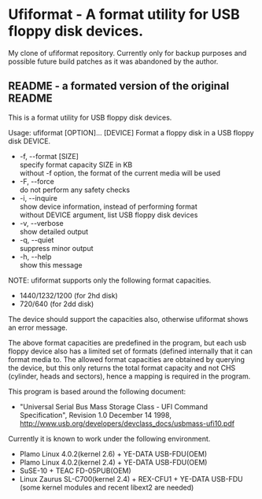# Ufiformat - A format utility for USB floppy disk devices.

My clone of ufiformat repository. Currently only for backup purposes and possible future build patches as it was abandoned by the author.

## README - a formated version of the original README

This is a format utility for USB floppy disk devices.
    
Usage: ufiformat [OPTION]... [DEVICE]
Format a floppy disk in a USB floppy disk DEVICE.
    
 * -f, --format [SIZE]  <br> specify format capacity SIZE in KB <br> without -f option, the format of the current media will be used
 * -F, --force          <br> do not perform any safety checks
 * -i, --inquire        <br> show device information, instead of performing format <br> without DEVICE argument, list USB floppy disk devices
 * -v, --verbose        <br> show detailed output
 * -q, --quiet          <br> suppress minor output
 * -h, --help           <br> show this message
    
NOTE: ufiformat supports only the following format capacities.

 * 1440/1232/1200 (for 2hd disk)
 * 720/640        (for 2dd disk)
 
 The device should support the capacities also, otherwise ufiformat shows an error message.
    
 The above format capacities are predefined in the program, but each usb floppy device also has a limited set of formats (defined internally that it can format media to. The allowed format capacities are obtained by querying the device, but this only returns the total format capacity and not CHS (cylinder, heads and sectors), hence a mapping is required in the program.
    
This program is based around the following document:
 *   "Universal Serial Bus Mass Storage Class - UFI Command Specification", Revision 1.0 December 14 1998, http://www.usb.org/developers/devclass_docs/usbmass-ufi10.pdf
    
Currently it is known to work under the following environment.
 
 * Plamo Linux 4.0.2(kernel 2.6) + YE-DATA USB-FDU(OEM)
 * Plamo Linux 4.0.2(kernel 2.4) + YE-DATA USB-FDU(OEM)
 * SuSE-10 + TEAC FD-05PUB(OEM)
 * Linux Zaurus SL-C700(kernel 2.4) + REX-CFU1 + YE-DATA USB-FDU (some kernel modules and recent libext2 are needed)
